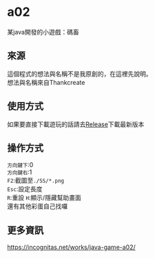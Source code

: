 # a02
某java開發的小遊戲：碼畜

## 來源
這個程式的想法與名稱不是我原創的，在這裡先說明。  
想法與名稱來自Thankcreate

## 使用方式
如果要直接下載遊玩的話請去[Release](https://github.com/HSSLC/a02/releases)下載最新版本  

## 操作方式
`方向鍵下`:0  
`方向鍵右`:1  
`F2`:截圖至`./SS/*.png`  
`Esc`:設定長度  
`R`:重設
`H`:顯示/隱藏幫助畫面  
還有其他彩蛋自己找囉

## 更多資訊
https://incognitas.net/works/java-game-a02/
